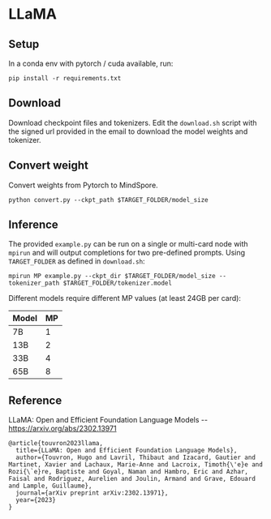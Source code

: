 # LLaMA 

## Setup

In a conda env with pytorch / cuda available, run:
```
pip install -r requirements.txt
```

## Download

Download checkpoint files and tokenizers. Edit the `download.sh` script with the signed url provided in the email to download the model weights and tokenizer.

## Convert weight

Convert weights from Pytorch to MindSpore.

```
python convert.py --ckpt_path $TARGET_FOLDER/model_size
```

## Inference

The provided `example.py` can be run on a single or multi-card node with `mpirun` and will output completions for two pre-defined prompts. Using `TARGET_FOLDER` as defined in `download.sh`:
```
mpirun MP example.py --ckpt_dir $TARGET_FOLDER/model_size --tokenizer_path $TARGET_FOLDER/tokenizer.model
```

Different models require different MP values (at least 24GB per card):

|  Model | MP |
|--------|----|
| 7B     | 1  |
| 13B    | 2  |
| 33B    | 4  |
| 65B    | 8  |

## Reference

LLaMA: Open and Efficient Foundation Language Models -- https://arxiv.org/abs/2302.13971

```
@article{touvron2023llama,
  title={LLaMA: Open and Efficient Foundation Language Models},
  author={Touvron, Hugo and Lavril, Thibaut and Izacard, Gautier and Martinet, Xavier and Lachaux, Marie-Anne and Lacroix, Timoth{\'e}e and Rozi{\`e}re, Baptiste and Goyal, Naman and Hambro, Eric and Azhar, Faisal and Rodriguez, Aurelien and Joulin, Armand and Grave, Edouard and Lample, Guillaume},
  journal={arXiv preprint arXiv:2302.13971},
  year={2023}
}
```